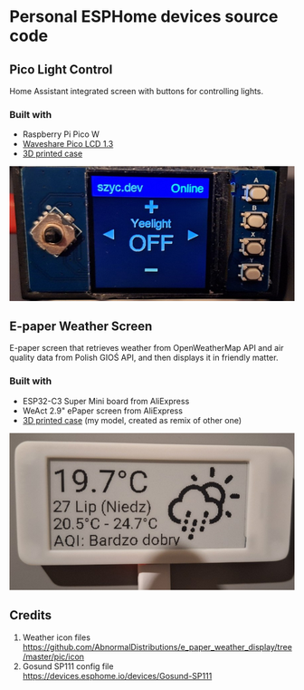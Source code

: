 # Personal ESPHome devices source code 

## Pico Light Control
Home Assistant integrated screen with buttons for controlling lights.
### Built with
- Raspberry Pi Pico W
- [Waveshare Pico LCD 1.3](https://www.waveshare.com/wiki/Pico-LCD-1.3)
- [3D printed case](https://www.printables.com/model/736288-raspberry-pico-rp2040-case)

![image](pico-light-control/photo.jpg)

## E-paper Weather Screen
E-paper screen that retrieves weather from OpenWeatherMap API and air quality data from Polish GIOŚ API, and then displays it in friendly matter.
### Built with
- ESP32-C3 Super Mini board from AliExpress
- WeAct 2.9" ePaper screen from AliExpress
- [3D printed case](https://www.printables.com/model/1302545-weact-29-epaper-case-remix) (my model, created as remix of other one)

![image](epaper-weather-screen/photo.jpg)

## Credits
1. Weather icon files \
https://github.com/AbnormalDistributions/e_paper_weather_display/tree/master/pic/icon
2. Gosund SP111 config file \
https://devices.esphome.io/devices/Gosund-SP111
